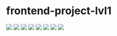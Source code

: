 # frontend-project-lvl1

<a href="https://codeclimate.com/github/codeclimate/codeclimate/maintainability"><img src="https://api.codeclimate.com/v1/badges/a99a88d28ad37a79dbf6/maintainability" /></a>
<a href="https://codeclimate.com/github/codeclimate/codeclimate/test_coverage"><img src="https://api.codeclimate.com/v1/badges/a99a88d28ad37a79dbf6/test_coverage" /></a>
<a href="https://travis-ci.org/et-code/frontend-project-lvl1"><img src="https://travis-ci.com/et-code/frontend-project-lvl1.svg?branch=master" /></a>
<a href="https://asciinema.org/a/tmiQJ4oEegxTxDol9DbsXlyI1" target="_blank"><img src="https://asciinema.org/a/tmiQJ4oEegxTxDol9DbsXlyI1.svg" /></a>
<a href="https://asciinema.org/a/JFX0VEbIldFtZpLXypnmAD1EL" target="_blank"><img src="https://asciinema.org/a/JFX0VEbIldFtZpLXypnmAD1EL.svg" /></a>
<a href="https://asciinema.org/a/MSy525Zg58tVMMMUgDbzhPzM8" target="_blank"><img src="https://asciinema.org/a/MSy525Zg58tVMMMUgDbzhPzM8.svg" /></a>
<a href="https://asciinema.org/a/CjefNLjpam1b8oVqCrioc9ZOy" target="_blank"><img src="https://asciinema.org/a/CjefNLjpam1b8oVqCrioc9ZOy.svg" /></a>
<a href="https://asciinema.org/a/XLeW8KYwJ1n4cAkn9pxxC9aIZ" target="_blank"><img src="https://asciinema.org/a/XLeW8KYwJ1n4cAkn9pxxC9aIZ.svg" /></a>